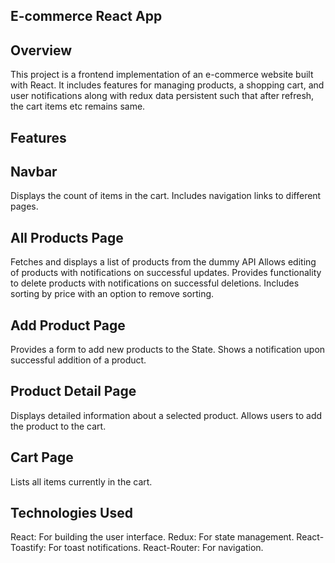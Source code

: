 ## E-commerce React App
## Overview
This project is a frontend implementation of an e-commerce website built with React. It includes features for managing products, a shopping cart, and user notifications along with redux data persistent such that after refresh, the cart items etc remains same.


## Features
## Navbar
Displays the count of items in the cart.
Includes navigation links to different pages.

## All Products Page
Fetches and displays a list of products from the dummy API 
Allows editing of products with notifications on successful updates.
Provides functionality to delete products with notifications on successful deletions.
Includes sorting by price with an option to remove sorting.

## Add Product Page
Provides a form to add new products to the State.
Shows a notification upon successful addition of a product.

## Product Detail Page
Displays detailed information about a selected product.
Allows users to add the product to the cart.

## Cart Page
Lists all items currently in the cart.


## Technologies Used
React: For building the user interface.
Redux: For state management.
React-Toastify: For toast notifications.
React-Router: For navigation.

